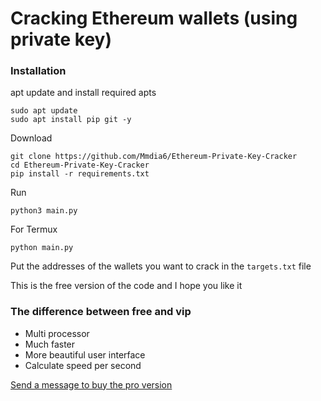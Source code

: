 # Cracking Ethereum wallets (using private key)

### Installation
apt update and install required apts
```
sudo apt update
sudo apt install pip git -y
```

Download
```
git clone https://github.com/Mmdia6/Ethereum-Private-Key-Cracker
cd Ethereum-Private-Key-Cracker
pip install -r requirements.txt
```

Run
```
python3 main.py
```
For Termux
```
python main.py
```

Put the addresses of the wallets you want to crack in the `targets.txt` file

This is the free version of the code and I hope you like it


### The difference between free and vip
- Multi processor
- Much faster
- More beautiful user interface
- Calculate speed per second

[Send a message to buy the pro version](https://t.me/Mmdia6)
